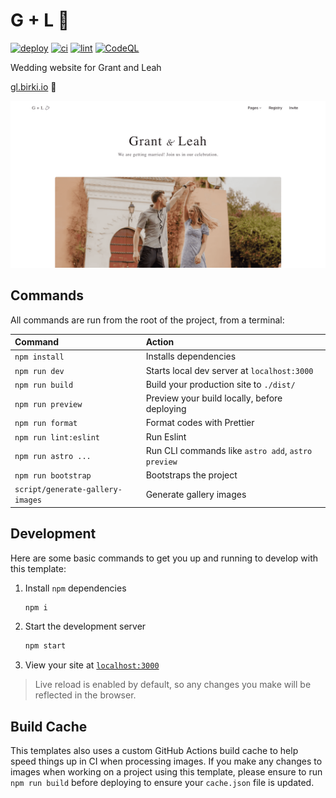 # G + L 💍

[![deploy](https://github.com/GrantBirki/gl/actions/workflows/deploy.yml/badge.svg)](https://github.com/GrantBirki/gl/actions/workflows/deploy.yml) [![ci](https://github.com/GrantBirki/gl/actions/workflows/ci.yml/badge.svg)](https://github.com/GrantBirki/gl/actions/workflows/ci.yml) [![lint](https://github.com/GrantBirki/gl/actions/workflows/lint.yml/badge.svg)](https://github.com/GrantBirki/gl/actions/workflows/lint.yml) [![CodeQL](https://github.com/GrantBirki/gl/actions/workflows/codeql-analysis.yml/badge.svg)](https://github.com/GrantBirki/gl/actions/workflows/codeql-analysis.yml)

Wedding website for Grant and Leah

[gl.birki.io](https://gl.birki.io) 🔗

![homepage](src/assets/images/default.png)

## Commands

All commands are run from the root of the project, from a terminal:

| Command                          | Action                                             |
| :------------------------------- | :------------------------------------------------- |
| `npm install`                    | Installs dependencies                              |
| `npm run dev`                    | Starts local dev server at `localhost:3000`        |
| `npm run build`                  | Build your production site to `./dist/`            |
| `npm run preview`                | Preview your build locally, before deploying       |
| `npm run format`                 | Format codes with Prettier                         |
| `npm run lint:eslint`            | Run Eslint                                         |
| `npm run astro ...`              | Run CLI commands like `astro add`, `astro preview` |
| `npm run bootstrap`              | Bootstraps the project                             |
| `script/generate-gallery-images` | Generate gallery images                            |

## Development

Here are some basic commands to get you up and running to develop with this template:

1. Install `npm` dependencies

   ```bash
   npm i
   ```

2. Start the development server

   ```bash
   npm start
   ```

3. View your site at [`localhost:3000`](http://localhost:3000/)

> Live reload is enabled by default, so any changes you make will be reflected in the browser.

## Build Cache

This templates also uses a custom GitHub Actions build cache to help speed things up in CI when processing images. If you make any changes to images when working on a project using this template, please ensure to run `npm run build` before deploying to ensure your `cache.json` file is updated.

